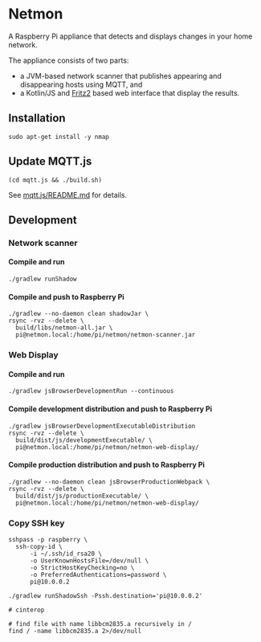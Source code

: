 # Netmon

A Raspberry Pi appliance that detects and displays changes in your home network.

The appliance consists of two parts:

- a JVM-based network scanner that publishes appearing and disappearing hosts using MQTT, and
- a Kotlin/JS and [Fritz2](https://github.com/jwstegemann/fritz2) based web interface that display the results.

## Installation

```shell
sudo apt-get install -y nmap
```

## Update MQTT.js

```shell
(cd mqtt.js && ./build.sh)
```

See [mqtt.js/README.md](mqtt.js/README.md) for details.

## Development

### Network scanner

#### Compile and run

```shell
./gradlew runShadow
```

#### Compile and push to Raspberry Pi

```shell
./gradlew --no-daemon clean shadowJar \
rsync -rvz --delete \
  build/libs/netmon-all.jar \
  pi@netmon.local:/home/pi/netmon/netmon-scanner.jar
```

### Web Display

#### Compile and run

```shell
./gradlew jsBrowserDevelopmentRun --continuous
```

#### Compile development distribution and push to Raspberry Pi

```shell
./gradlew jsBrowserDevelopmentExecutableDistribution
rsync -rvz --delete \
  build/dist/js/developmentExecutable/ \
  pi@netmon.local:/home/pi/netmon/netmon-web-display/
```

#### Compile production distribution and push to Raspberry Pi

```shell
./gradlew --no-daemon clean jsBrowserProductionWebpack \
rsync -rvz --delete \
  build/dist/js/productionExecutable/ \
  pi@netmon.local:/home/pi/netmon/netmon-web-display/
```

### Copy SSH key

```shell
sshpass -p raspberry \
  ssh-copy-id \
      -i ~/.ssh/id_rsa20 \
      -o UserKnownHostsFile=/dev/null \
      -o StrictHostKeyChecking=no \
      -o PreferredAuthentications=password \
      pi@10.0.0.2
```

```shell
./gradlew runShadowSsh -Pssh.destination='pi@10.0.0.2'
```

```shell
# cinterop

# find file with name libbcm2835.a recursively in /
find / -name libbcm2835.a 2>/dev/null
```

[kotlin-native-raspberry-1]: https://zone84.tech/programming/kotlin-native-and-raspberry-pi-pt-1-build-script/
